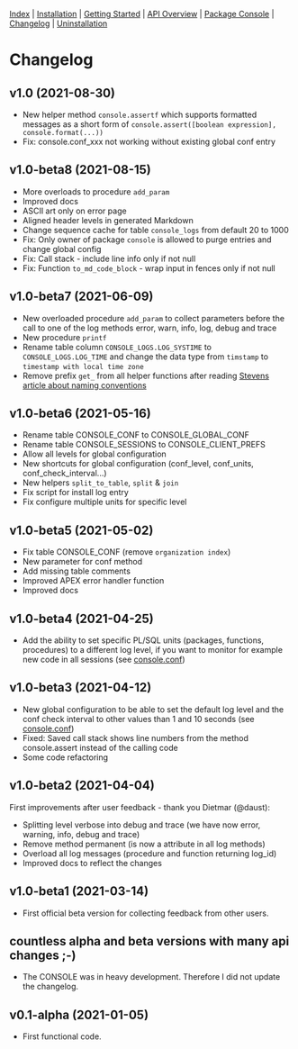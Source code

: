 <!-- nav -->

[Index](README.md)
| [Installation](installation.md)
| [Getting Started](getting-started.md)
| [API Overview](api-overview.md)
| [Package Console](package-console.md)
| [Changelog](changelog.md)
| [Uninstallation](uninstallation.md)

<!-- navstop -->

# Changelog

## v1.0 (2021-08-30)

- New helper method `console.assertf` which supports formatted messages as a short form of `console.assert([boolean expression], console.format(...))`
- Fix: console.conf_xxx not working without existing global conf entry

## v1.0-beta8 (2021-08-15)

- More overloads to procedure `add_param`
- Improved docs
- ASCII art only on error page
- Aligned header levels in generated Markdown
- Change sequence cache for table `console_logs` from default 20 to 1000
- Fix: Only owner of package `console` is allowed to purge entries and change global config
- Fix: Call stack - include line info only if not null
- Fix: Function `to_md_code_block` - wrap input in fences only if not null

## v1.0-beta7 (2021-06-09)

- New overloaded procedure `add_param` to collect parameters before the call to
  one of the log methods error, warn, info, log, debug and trace
- New procedure `printf`
- Rename table column `CONSOLE_LOGS.LOG_SYSTIME` to `CONSOLE_LOGS.LOG_TIME` and
  change the data type from `timstamp` to `timestamp with local time zone`
- Remove prefix `get_` from all helper functions after reading [Stevens article
  about naming
  conventions](https://www.insum.ca/feuertip-11-what-makes-an-effective-naming-convention/)

## v1.0-beta6 (2021-05-16)

- Rename table CONSOLE_CONF to CONSOLE_GLOBAL_CONF
- Rename table CONSOLE_SESSIONS to CONSOLE_CLIENT_PREFS
- Allow all levels for global configuration
- New shortcuts for global configuration (conf_level, conf_units,
  conf_check_interval...)
- New helpers `split_to_table`, `split` & `join`
- Fix script for install log entry
- Fix configure multiple units for specific level

## v1.0-beta5 (2021-05-02)

- Fix table CONSOLE_CONF (remove `organization index`)
- New parameter for conf method
- Add missing table comments
- Improved APEX error handler function
- Improved docs

## v1.0-beta4 (2021-04-25)

- Add the ability to set specific PL/SQL units (packages, functions, procedures)
  to a different log level, if you want to monitor for example new code in all
  sessions (see [console.conf](package-console.md#procedure-conf))

## v1.0-beta3 (2021-04-12)

- New global configuration to be able to set the default log level and the conf
  check interval to other values than 1 and 10 seconds (see
  [console.conf](package-console.md#procedure-conf))
- Fixed: Saved call stack shows line numbers from the method console.assert
  instead of the calling code
- Some code refactoring

## v1.0-beta2 (2021-04-04)

First improvements after user feedback - thank you Dietmar (@daust):

- Splitting level verbose into debug and trace (we have now error, warning,
  info, debug and trace)
- Remove method permanent (is now a attribute in all log methods)
- Overload all log messages (procedure and function returning log_id)
- Improved docs to reflect the changes

## v1.0-beta1 (2021-03-14)

- First official beta version for collecting feedback from other users.

## countless alpha and beta versions with many api changes ;-)

- The CONSOLE was in heavy development. Therefore I did not update the
  changelog.

## v0.1-alpha (2021-01-05)

- First functional code.
